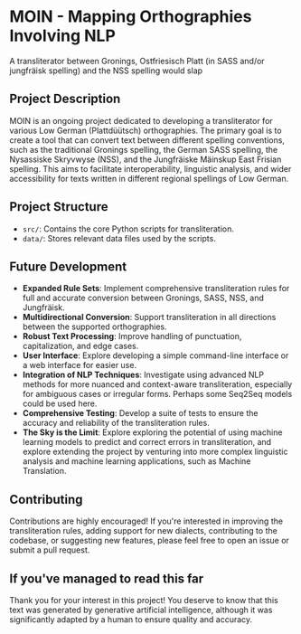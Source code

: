 # MOIN - Mapping Orthographies Involving NLP
A transliterator between Gronings, Ostfriesisch Platt (in SASS and/or jungfräisk spelling) and the NSS spelling would slap


## Project Description
MOIN is an ongoing project dedicated to developing a transliterator for various Low German (Plattdüütsch) orthographies. The primary goal is to create a tool that can convert text between different spelling conventions, such as the traditional Gronings spelling, the German SASS spelling, the Nysassiske Skryvwyse (NSS), and the Jungfräiske Mäinskup East Frisian spelling. This aims to facilitate interoperability, linguistic analysis, and wider accessibility for texts written in different regional spellings of Low German.


## Project Structure
-   `src/`: Contains the core Python scripts for transliteration.
-   `data/`: Stores relevant data files used by the scripts.

## Future Development
-   **Expanded Rule Sets**: Implement comprehensive transliteration rules for full and accurate conversion between Gronings, SASS, NSS, and Jungfräisk.
-   **Multidirectional Conversion**: Support transliteration in all directions between the supported orthographies.
-   **Robust Text Processing**: Improve handling of punctuation, capitalization, and edge cases.
-   **User Interface**: Explore developing a simple command-line interface or a web interface for easier use.
-   **Integration of NLP Techniques**: Investigate using advanced NLP methods for more nuanced and context-aware transliteration, especially for ambiguous cases or irregular forms. Perhaps some Seq2Seq models could be used here.
-   **Comprehensive Testing**: Develop a suite of tests to ensure the accuracy and reliability of the transliteration rules.
-   **The Sky is the Limit**: Explore exploring the potential of using machine learning models to predict and correct errors in transliteration, and explore extending the project by venturing into more complex linguistic analysis and machine learning applications, such as Machine Translation.

## Contributing
Contributions are highly encouraged! If you're interested in improving the transliteration rules, adding support for new dialects, contributing to the codebase, or suggesting new features, please feel free to open an issue or submit a pull request.

## If you've managed to read this far
Thank you for your interest in this project! You deserve to know that this text was generated by generative artificial intelligence, although it was significantly adapted by a human to ensure quality and accuracy.
